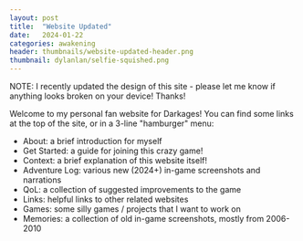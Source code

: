 ```yaml
---
layout: post
title:  "Website Updated"
date:   2024-01-22
categories: awakening
header: thumbnails/website-updated-header.png
thumbnail: dylanlan/selfie-squished.png
---
```


NOTE: I recently updated the design of this site - please let me know if anything looks broken on your device! Thanks!

Welcome to my personal fan website for Darkages! You can find some links at the top of the site, or in a 3-line "hamburger" menu:

- About: a brief introduction for myself
- Get Started: a guide for joining this crazy game!
- Context: a brief explanation of this website itself!
- Adventure Log: various new (2024+) in-game screenshots and narrations
- QoL: a collection of suggested improvements to the game
- Links: helpful links to other related websites
- Games: some silly games / projects that I want to work on
- Memories: a collection of old in-game screenshots, mostly from 2006-2010

